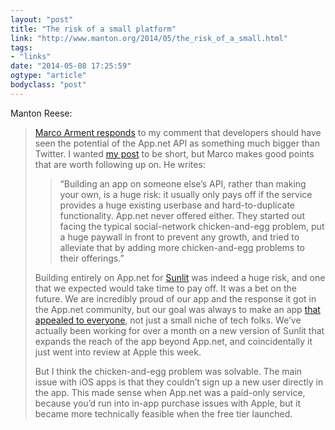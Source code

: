 ```yaml
---
layout: "post"
title: "The risk of a small platform"
link: "http://www.manton.org/2014/05/the_risk_of_a_small.html"
tags: 
- "links"
date: "2014-05-08 17:25:59"
ogtype: "article"
bodyclass: "post"
---
```


Manton Reese:

> [Marco Arment responds](http://www.marco.org/2014/05/07/manton-adn-api) to my comment that developers should have seen the potential of the App.net API as something much bigger than Twitter. I wanted [my post](http://www.manton.org/2014/05/appnet_niche.html) to be short, but Marco makes good points that are worth following up on. He writes:
> 
> > “Building an app on someone else’s API, rather than making your own, is a huge risk: it usually only pays off if the service provides a huge existing userbase and hard-to-duplicate functionality. App.net never offered either. They started out facing the typical social-network chicken-and-egg problem, put a huge paywall in front to prevent any growth, and tried to alleviate that by adding more chicken-and-egg problems to their offerings.”
> 
> Building entirely on App.net for [Sunlit](http://sunlit.io/) was indeed a huge risk, and one that we expected would take time to pay off. It was a bet on the future. We are incredibly proud of our app and the response it got in the App.net community, but our goal was always to make an app [that appealed to everyone](http://manton.org/2014/01/no_coincidence.html), not just a small niche of tech folks. We’ve actually been working for over a month on a new version of Sunlit that expands the reach of the app beyond App.net, and coincidentally it just went into review at Apple this week.
> 
> But I think the chicken-and-egg problem was solvable. The main issue with iOS apps is that they couldn’t sign up a new user directly in the app. This made sense when App.net was a paid-only service, because you’d run into in-app purchase issues with Apple, but it became more technically feasible when the free tier launched.